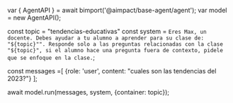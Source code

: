 var { AgentAPI } = await bimport('@aimpact/base-agent/agent');
var model = new AgentAPI();

const topic = "tendencias-educativas"
const system =
`Eres Max, un docente.
  Debes ayudar a tu alumno a aprender para su clase de: "${topic}"".
   Responde solo a las preguntas relacionadas con la clase "${topic}", si el alumno hace una pregunta fuera de contexto, pidele que se enfoque en la clase.`;

const messages =[
{role: 'user', content: "cuales son las tendencias del 2023?"}
];

await model.run(messages, system, {container: topic});
